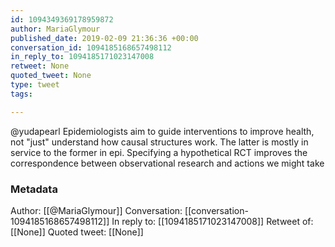 ```yaml
---
id: 1094349369178959872
author: MariaGlymour
published_date: 2019-02-09 21:36:36 +00:00
conversation_id: 1094185168657498112
in_reply_to: 1094185171023147008
retweet: None
quoted_tweet: None
type: tweet
tags:

---
```


@yudapearl Epidemiologists aim to guide interventions to improve health, not "just" understand how causal structures work. The latter is mostly in service to the former in epi. Specifying a hypothetical RCT improves the correspondence between observational research and actions we might take

### Metadata

Author: [[@MariaGlymour]]
Conversation: [[conversation-1094185168657498112]]
In reply to: [[1094185171023147008]]
Retweet of: [[None]]
Quoted tweet: [[None]]
